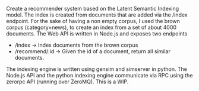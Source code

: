 Create a recommender system based on the Latent Semantic Indexing model. The index
is created from documents that are added via the /index endpoint. For the sake of
having a non empty corpus, I used the brown corpus (category=news), to create an
index from a set of about 4000 documents. The Web API is written in Node.js and exposes
two endpoints
* /index -> Index documents from the brown corpus
* /recommend/:id -> Given the id of a document, return all similar documents.

The indexing engine is written using gensim and simserver in python. The Node.js API
and the python indexing engine communicate via RPC using the zerorpc API (running over ZeroMQ). This is a WIP.
